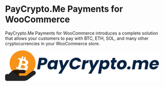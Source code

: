 # PayCrypto.Me Payments for WooCommerce

PayCrypto.Me Payments for WooCommerce introduces a complete solution that allows your customers to pay with BTC, ETH, SOL, and many other cryptocurrencies in your WooCommerce store.

![alt text](src/assets/PayCrypto.Me-logo.webp)